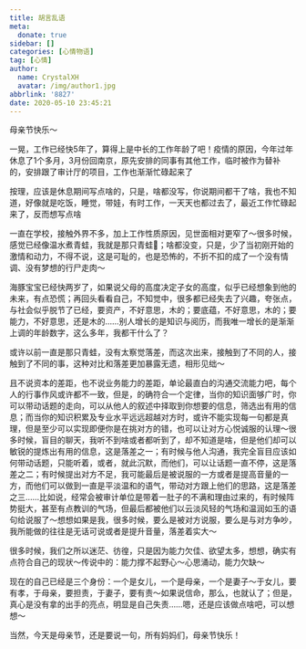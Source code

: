 ```yaml
---
title: 胡言乱语
meta:
  donate: true
sidebar: []
categories: [心情物语]
tag: [心情]
author:
  name: CrystalXH
  avatar: /img/author1.jpg
abbrlink: '8827'
date: 2020-05-10 23:45:21
---
```


母亲节快乐～

<!-- more -->

一晃，工作已经快5年了，算得上是中长的工作年龄了吧！疫情的原因，今年过年休息了1个多月，3月份回南京，原先安排的同事有其他工作，临时被作为替补的，安排跟了审计厅的项目，工作也渐渐忙碌起来了
      
按理，应该是休息期间写点啥的，只是，啥都没写，你说期间都干了啥，我也不知道，好像就是吃饭，睡觉，带娃，有时工作，一天天也都过去了，最近工作忙碌起来了，反而想写点啥

一直在学校，接触外界不多，加上工作性质原因，见世面相对更窄了～很多时候，感觉已经像温水煮青蛙，我就是那只青蛙🐸；啥都没变，只是，少了当初刚开始的激情和动力，不得不说，这是可耻的，也是恐怖的，不折不扣的成了一个没有情调、没有梦想的行尸走肉～

海豚宝宝已经快两岁了，如果说父母的高度决定子女的高度，似乎已经想象到他的未来，有点恐慌；再回头看看自己，不知觉中，很多都已经失去了兴趣，夸张点，与社会似乎脱节了已经，要资产，不好意思，木的；要底蕴，不好意思，木的；要能力，不好意思，还是木的……别人增长的是知识与阅历，而我唯一增长的是渐渐上调的年龄数字，这么多年，我都干什么了？

或许以前一直是那只青蛙，没有太察觉落差，而这次出来，接触到了不同的人，接触到了不同的事，这种对比和落差更加暴露无遗，相形见绌～   

且不说资本的差距，也不说业务能力的差距，单论最直白的沟通交流能力吧，每个人的行事作风或许都不一致，但是，的确符合一个定律，当你的知识面够广时，你可以带动话题的走向，可以从他人的叙述中择取到你想要的信息，筛选出有用的信息；而当你的知识积累及专业水平远远超越对方时，或许不能实现每一句都是真理，但是至少可以实现即便你是在挑对方的错，也可以让对方心悦诚服的认理～很多时候，盲目的聊天，我听不到啥或者都听到了，却不知道是啥，但是他们却可以敏锐的提炼出有用的信息，这是落差之一；有时候与他人沟通，我完全盲目应该如何带动话题，只能听着，或者，就此沉默，而他们，可以让话题一直不停，这是落差之二；有时候提出对方不足，我可能最后是被说服的一方或者是提高音量的一方，而他们可以做到一直是平淡温和的语气，带动对方跟上他们的思路，这是落差之三……比如说，经常会被审计单位是带着一肚子的不满和理由过来的，有时候阵势挺大，甚至有点教训的气场，但最后都被他们以云淡风轻的气场和温润如玉的语句给说服了～想想如果是我，很多时候，要么是被对方说服，要么是与对方争吵，我所能做的往往是无话可说或者是提升音量，落差着实大～

很多时候，我们之所以迷茫、彷徨，只是因为能力欠佳、欲望太多，想想，确实有点符合自己的现状～传说中的：能力撑不起野心～心思涌动，能力欠缺～

现在的自己已经是三个身份：一个是女儿，一个是母亲，一个是妻子～于女儿，要有孝，于母亲，要担责，于妻子，要有责～如果说信命，那么，也就认了；但是，真心是没有拿的出手的亮点，明显是自己失责……嗯，还是应该做点啥吧，可以想想～

当然，今天是母亲节，还是要说一句，所有妈妈们，母亲节快乐！
